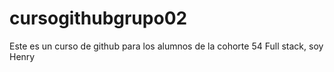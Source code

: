 # cursogithubgrupo02
Este es un curso de github para los alumnos de la cohorte 54 Full stack, soy Henry
